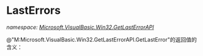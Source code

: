﻿
# LastErrors
_namespace: [Microsoft.VisualBasic.Win32.GetLastErrorAPI](N-Microsoft.VisualBasic.Win32.GetLastErrorAPI.md)_

@"M:Microsoft.VisualBasic.Win32.GetLastErrorAPI.GetLastError"的返回值的含义：




